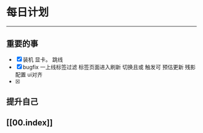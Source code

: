 
# 每日计划
---
## 重要的事

- [x]  装机
      显卡。
      跳线 
- [x]  bugfix
      一上线标签过滤
      标签页面进入刷新
      切换且或 触发可 预估更新
      残影配置
      ui对齐
- [x]  



## 提升自己

  



## [[00.index]]










